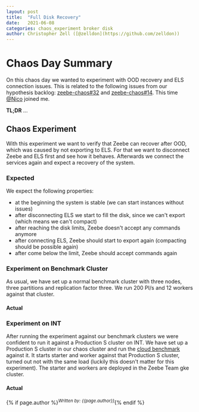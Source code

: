 ```yaml
---
layout: post
title:  "Full Disk Recovery"
date:   2021-06-08
categories: chaos_experiment broker disk
author: Christopher Zell ([@zelldon](https://github.com/zelldon))
---
```


# Chaos Day Summary

On this chaos day we wanted to experiment with OOD recovery and ELS connection issues. This is related to the following issues from our hypothesis backlog: [zeebe-chaos#32](https://github.com/zeebe-io/zeebe-chaos/issues/32) and [zeebe-chaos#14](https://github.com/zeebe-io/zeebe-chaos/issues/14). This time [@Nico](https://github.com/korthout) joined me.

**TL;DR** ...

## Chaos Experiment 

With this experiment we want to verify that Zeebe can recover after OOD, which was caused by not exporting to ELS. For that we want to disconnect Zeebe and ELS first and see how it behaves. Afterwards we connect the services again and expect a recovery of the system.

### Expected

We expect the following properties:

 * at the beginning the system is stable (we can start instances without issues)
 * after disconnecting ELS we start to fill the disk, since we can't export (which means we can't compact)
 * after reaching the disk limits, Zeebe doesn't accept any commands anymore
 * after connecting ELS, Zeebe should start to export again (compacting should be possible again)
 * after come below the limit, Zeebe should accept commands again

### Experiment on Benchmark Cluster

As usual, we have set up a normal benchmark cluster with three nodes, three partitions and replication factor three. We run 200 PI/s and 12 workers against that cluster.

#### Actual

### Experiment on INT

After running the experiment against our benchmark clusters we were confident to run it against a Production S cluster on INT.
We have set up a Production S cluster in our chaos cluster and run the [cloud benchmark](https://github.com/camunda-cloud/zeebe/blob/develop/benchmarks/setup/newCloudBenchmark.sh) against it. It starts starter and worker against that Production S cluster, turned out not with the same load (luckily this doesn't matter for this experiment). The starter and workers are deployed in the Zeebe Team gke cluster.

#### Actual

{% if page.author %}<sup>*Written by: {{page.author}}*</sup>{% endif %}
